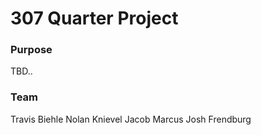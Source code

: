 # 307 Quarter Project

### Purpose

TBD..

### Team

Travis Biehle
Nolan Knievel
Jacob Marcus
Josh Frendburg
